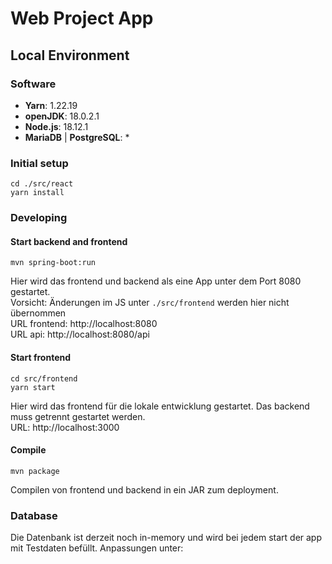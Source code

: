 # Web Project App

## Local Environment

### Software
* **Yarn**: 1.22.19
* **openJDK**: 18.0.2.1
* **Node.js**: 18.12.1
* **MariaDB** | **PostgreSQL**: *

### Initial setup
```
cd ./src/react
yarn install
````

### Developing
#### Start backend and frontend
```
mvn spring-boot:run
```
Hier wird das frontend und backend als eine App unter dem Port 8080 gestartet.
<br/>
Vorsicht: Änderungen im JS unter ``./src/frontend`` werden hier nicht übernommen
<br />
URL frontend: http://localhost:8080
<br />
URL api: http://localhost:8080/api

#### Start frontend
```
cd src/frontend
yarn start
```
Hier wird das frontend für die lokale entwicklung gestartet. Das backend muss getrennt gestartet werden.
<br />
URL: http://localhost:3000

#### Compile
```
mvn package
```
Compilen von frontend und backend in ein JAR zum deployment.

### Database
Die Datenbank ist derzeit noch in-memory und wird bei jedem start der app mit Testdaten befüllt. Anpassungen unter:
<br />
```

```
